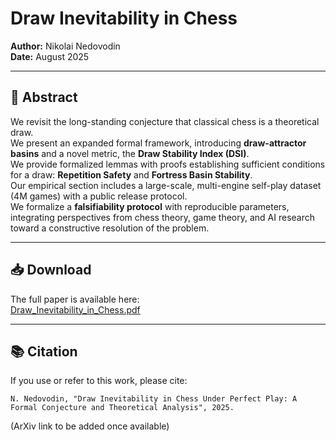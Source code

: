# Draw Inevitability in Chess

**Author:** Nikolai Nedovodin  
**Date:** August 2025  

---

## 📄 Abstract
We revisit the long-standing conjecture that classical chess is a theoretical draw.  
We present an expanded formal framework, introducing **draw-attractor basins** and a novel metric, the **Draw Stability Index (DSI)**.  
We provide formalized lemmas with proofs establishing sufficient conditions for a draw: **Repetition Safety** and **Fortress Basin Stability**.  
Our empirical section includes a large-scale, multi-engine self-play dataset (4M games) with a public release protocol.  
We formalize a **falsifiability protocol** with reproducible parameters, integrating perspectives from chess theory, game theory, and AI research toward a constructive resolution of the problem.

---

## 📥 Download
The full paper is available here:  
[Draw_Inevitability_in_Chess.pdf](Draw_Inevitability_in_Chess.pdf)

---

## 📚 Citation
If you use or refer to this work, please cite:

```
N. Nedovodin, "Draw Inevitability in Chess Under Perfect Play: A Formal Conjecture and Theoretical Analysis", 2025.
```
(ArXiv link to be added once available)
